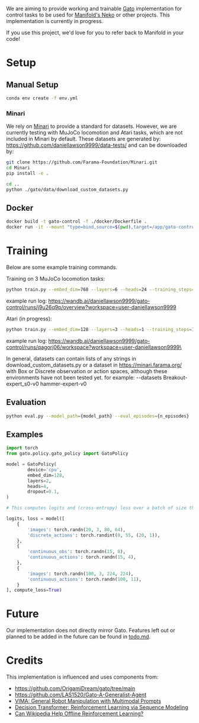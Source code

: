 We are aiming to provide  working and trainable [Gato](https://arxiv.org/abs/2205.06175) implementation for control tasks to be used for [Manifold's Neko](https://github.com/ManifoldRG) or other projects. This implementation is currently in progress.

If you use this project, we'd love for you to refer back to Manifold in your code!

# Setup

## Manual Setup
```bash
conda env create -f env.yml 
```

### Minari
We rely on [Minari](https://minari.farama.org/) to provide a standard for datasets. However, we are currently testing with MuJoCo locomotion and Atari tasks, which are not included in Minari by default. These datasets are generated by: https://github.com/daniellawson9999/data-tests/
and can be downloaded by: 



```bash
git clone https://github.com/Farama-Foundation/Minari.git
cd Minari
pip install -e .

cd ..
python ./gato/data/download_custom_datasets.py
```

## Docker

```bash
docker build -t gato-control -f ./docker/Dockerfile .
docker run -it --mount "type=bind,source=$(pwd),target=/app/gato-control" --entrypoint /bin/bash --gpus=all gato-control

```

# Training
Below are some example training commands. 

Training on 3 MuJoCo locomotion tasks:
```bash
python train.py --embed_dim=768 --layers=6 --heads=24 --training_steps=100000 --log_eval_freq=10000 --warmup_steps=10000 --batch_size=32 -k=240 --eval_episodes=10 --activation_fn=gelu --save_model --save_mode=checkpoint --datasets d4rl_halfcheetah-expert-v2 d4rl_hopper-expert-v2 d4rl_walker2d-expert-v2 -w
```
example run log: https://wandb.ai/daniellawson9999/gato-control/runs/j9u26q9p/overview?workspace=user-daniellawson9999


Atari (in progress):
```bash
python train.py --embed_dim=128 --layers=3 --heads=1 --training_steps=10000 --log_eval_freq=1 --warmup_steps=100 --batch_size=4 -k=512 --eval_episodes=1 --device=cuda --datasets Breakout-expert_s0-v0
```
example run log: https://wandb.ai/daniellawson9999/gato-control/runs/qagorj06/workspace?workspace=user-daniellawson9999\

In general, datasets can contain lists of any strings in download_custom_datasets.py or a dataset in https://minari.farama.org/ with Box or Discrete observation or action spaces, although these environments have not been tested yet. 
for example:
--datasets Breakout-expert_s0-v0 hammer-expert-v0

## Evaluation
```bash
python eval.py --model_path={model_path} --eval_episodes={n_episodes}
```

## Examples

```python
import torch
from gato.policy.gato_policy import GatoPolicy

model = GatoPolicy(
        device='cpu',
        embed_dim=128,
        layers=2,
        heads=4,
        dropout=0.1,
)

# This computes logits and (cross-entropy) loss over a batch of size three, where each diciontary is an episode in the batch

logits, loss = model([
    {
        'images': torch.randn(20, 3, 80, 64),
        'discrete_actions': torch.randint(0, 55, (20, 1)),
    },
    {
        'continuous_obs': torch.randn(15, 8),
        'continuous_actions': torch.randn(15, 4),
    },
    {
        'images': torch.randn(100, 3, 224, 224),
        'continuous_actions': torch.randn(100, 11),
    }
], compute_loss=True)

```

# Future
Our implementation does not directly mirror Gato. Features left out or planned to be added in the future can be found in [todo.md](https://github.com/ManifoldRG/gato-control/blob/master/misc/todo.md).  

# Credits

This implementation is influenced and uses components from:
- https://github.com/OrigamiDream/gato/tree/main
- https://github.com/LAS1520/Gato-A-Generalist-Agent
- [VIMA: General Robot Manipulation with Multimodal Prompts](https://github.com/vimalabs/VIMA)
- [Decision Transformer: Reinforcement Learning via Sequence Modeling](https://github.com/kzl/decision-transformer) 
- [Can Wikipedia Help Offline Reinforcement Learning?](https://github.com/machelreid/can-wikipedia-help-offline-rl)  
